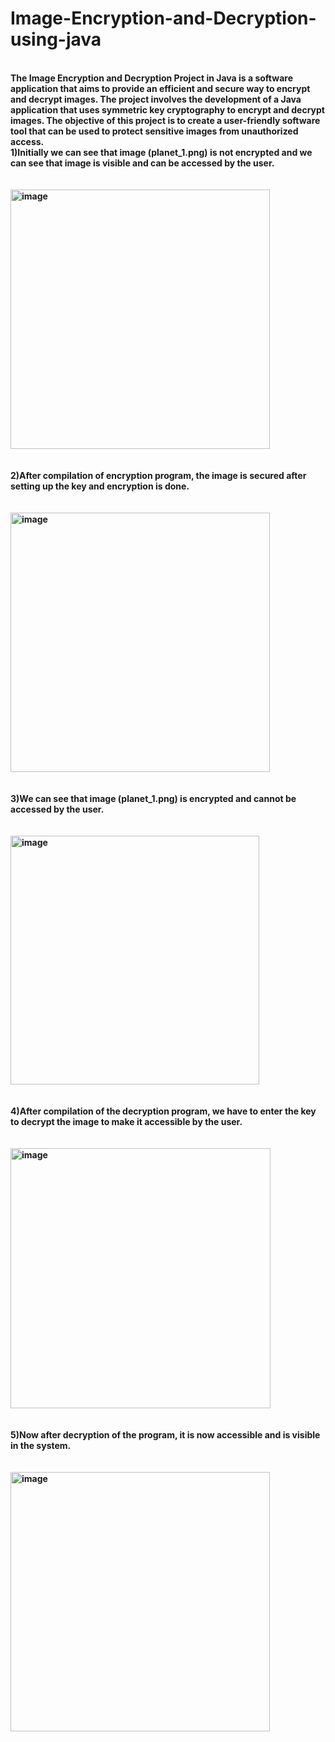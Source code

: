 # Image-Encryption-and-Decryption-using-java
<b><br>
The Image Encryption and Decryption Project in Java is a software application that aims to provide an efficient and secure way to encrypt and decrypt images. The project involves the development of a Java application that uses symmetric key cryptography to encrypt and decrypt images. The objective of this project is to create a user-friendly software tool that can be used to protect sensitive images from unauthorized access.
<br>
1)Initially we can see that image (planet_1.png) is not encrypted and we can see that image is visible and can be accessed by the user.
<br><br><br>
<img width="415" alt="image" src="https://user-images.githubusercontent.com/72157667/235483057-944aa209-d68b-4924-8163-2c1470bea771.png">
<br><br><br>
2)After compilation of encryption program, the image is secured after setting up the key and  encryption is done.
<br><br><br>
<img width="415" alt="image" src="https://user-images.githubusercontent.com/72157667/235483107-1a181ff0-0da1-4bb2-90c0-562dd7abbc18.png">
<br><br><br>
3)We can see that image (planet_1.png) is encrypted and cannot be accessed by the user.
<br><br><br>
<img width="398" alt="image" src="https://user-images.githubusercontent.com/72157667/235483148-fd4d8aab-37fb-458c-acdc-83b97e24cf39.png">
<br><br><br>
4)After compilation of the decryption program, we have to enter the key to decrypt the image to make it accessible by the user.
<br><br><br>
<img width="416" alt="image" src="https://user-images.githubusercontent.com/72157667/235483196-48f3479b-f30b-4a5c-8526-1ae1dbb4c45b.png">
<br><br><br>
5)Now after decryption of the program, it is now accessible and is visible in the system. 
<br><br><br>
<img width="415" alt="image" src="https://user-images.githubusercontent.com/72157667/235483226-2015c674-3061-4331-ae8b-735eb1f6c4c0.png">
<br><br><br>
